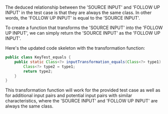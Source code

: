 The deduced relationship between the 'SOURCE INPUT' and 'FOLLOW UP INPUT' in the test case is that they are always the same class. In other words, the 'FOLLOW UP INPUT' is equal to the 'SOURCE INPUT'.

To create a function that transforms the 'SOURCE INPUT' into the 'FOLLOW UP INPUT', we can simply return the 'SOURCE INPUT' as the 'FOLLOW UP INPUT'.

Here's the updated code skeleton with the transformation function:

```java
public class KeyTest_equals {
    public static Class<?> inputTransformation_equals(Class<?> type1)  {
        Class<?> type2 = type1;
        return type2;
    }
}
```

This transformation function will work for the provided test case as well as for additional input pairs and potential input pairs with similar characteristics, where the 'SOURCE INPUT' and 'FOLLOW UP INPUT' are always the same class.